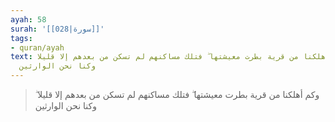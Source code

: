 ```yaml
---
ayah: 58
surah: '[[028|سورة]]'
tags:
- quran/ayah
text: وكم أهلكنا من قرية بطرت معيشتها ۖ فتلك مساكنهم لم تسكن من بعدهم إلا قليلا ۖ
  وكنا نحن الوارثين
---
```

> وكم أهلكنا من قرية بطرت معيشتها ۖ فتلك مساكنهم لم تسكن من بعدهم إلا قليلا ۖ وكنا نحن الوارثين
